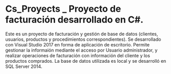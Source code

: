 # Cs_Proyects _ Proyecto de facturación desarrollado en C#.

Este es un proyecto de facturación y gestión de base de datos  (clientes, usuarios, productos y procedimientos 
correspondientes). Se desarrollado con Visual Studio 2017 en forma de aplicación de escritorio. Permite gestionar la informaión mediante el acceso por Usuario administrador, y realizar operaciones de facturación con información del cliente y los productos comprados. 
La base de datos utilizada es local y se desarrolló en SQL Server 2014. 


